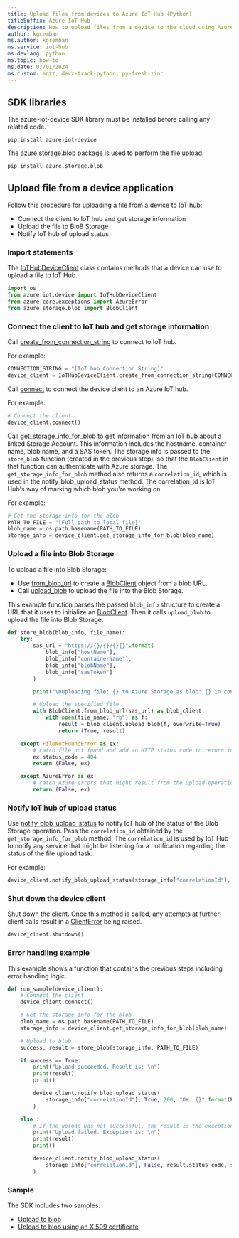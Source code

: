 ```yaml
---
title: Upload files from devices to Azure IoT Hub (Python)
titleSuffix: Azure IoT Hub
description: How to upload files from a device to the cloud using Azure IoT device SDK for Python. Uploaded files are stored in an Azure storage blob container.
author: kgremban
ms.author: kgremban
ms.service: iot-hub
ms.devlang: python
ms.topic: how-to
ms.date: 07/01/2024
ms.custom: mqtt, devx-track-python, py-fresh-zinc
---
```


## SDK libraries

The azure-iot-device SDK library must be installed before calling any related code.

```cmd/sh
pip install azure-iot-device
```

The [azure.storage.blob](https://pypi.org/project/azure-storage-blob/) package is used to perform the file upload.

```cmd/sh
pip install azure.storage.blob
```

## Upload file from a device application

Follow this procedure for uploading a file from a device to IoT hub:

* Connect the client to IoT hub and get storage information
* Upload the file to BloB Storage
* Notify IoT hub of upload status

### Import statements

The [IoTHubDeviceClient](/python/api/azure-iot-device/azure.iot.device.iothubdeviceclient) class contains methods that a device can use to upload a file to IoT Hub.

```python
import os
from azure.iot.device import IoTHubDeviceClient
from azure.core.exceptions import AzureError
from azure.storage.blob import BlobClient
```

### Connect the client to IoT hub and get storage information

Call [create_from_connection_string](/python/api/azure-iot-device/azure.iot.device.iothubdeviceclient?#azure-iot-device-iothubdeviceclient-create-from-connection-string) to connect to IoT hub.

For example:

```python
CONNECTION_STRING = "[IoT hub Connection String]"
device_client = IoTHubDeviceClient.create_from_connection_string(CONNECTION_STRING)
```

Call [connect](/python/api/azure-iot-device/azure.iot.device.iothubdeviceclient?#azure-iot-device-iothubdeviceclient-connect) to connect the device client to an Azure IoT hub.

For example:

```python
# Connect the client
device_client.connect()
```

Call [get_storage_info_for_blob](/python/api/azure-iot-device/azure.iot.device.iothubdeviceclient?#azure-iot-device-iothubdeviceclient-get-storage-info-for-blob) to get information from an IoT hub about a linked Storage Account. This information includes the hostname, container name, blob name, and a SAS token. The storage info is passed to the `store_blob` function (created in the previous step), so that the `BlobClient` in that function can authenticate with Azure storage. The `get_storage_info_for_blob` method also returns a `correlation_id`, which is used in the notify_blob_upload_status method. The correlation_id is IoT Hub's way of marking which blob you're working on.

For example:

```python
# Get the storage info for the blob
PATH_TO_FILE = "[Full path to local file]"
blob_name = os.path.basename(PATH_TO_FILE)
storage_info = device_client.get_storage_info_for_blob(blob_name)
```

### Upload a file into Blob Storage

To upload a file into Blob Storage:

* Use [from_blob_url](/python/api/azure-storage-blob/azure.storage.blob.blobclient?#azure-storage-blob-blobclient-from-blob-url) to create a [BlobClient](/python/api/azure-storage-blob/azure.storage.blob.blobclient?#azure-storage-blob-blobclient-from-blob-url) object from a blob URL.
* Call [upload_blob](/python/api/azure-storage-blob/azure.storage.blob.blobclient?#azure-storage-blob-blobclient-upload-blob) to upload the file into the Blob Storage.

This example function parses the passed `blob_info` structure to create a URL that it uses to initialize an [BlobClient](/python/api/azure-storage-blob/azure.storage.blob.blobclient). Then it calls `upload_blob` to upload the file into Blob Storage.

```python
def store_blob(blob_info, file_name):
    try:
        sas_url = "https://{}/{}/{}{}".format(
            blob_info["hostName"],
            blob_info["containerName"],
            blob_info["blobName"],
            blob_info["sasToken"]
        )

        print("\nUploading file: {} to Azure Storage as blob: {} in container {}\n".format(file_name, blob_info["blobName"], blob_info["containerName"]))

        # Upload the specified file
        with BlobClient.from_blob_url(sas_url) as blob_client:
            with open(file_name, "rb") as f:
                result = blob_client.upload_blob(f, overwrite=True)
                return (True, result)

    except FileNotFoundError as ex:
        # catch file not found and add an HTTP status code to return in notification to IoT Hub
        ex.status_code = 404
        return (False, ex)

    except AzureError as ex:
        # catch Azure errors that might result from the upload operation
        return (False, ex)
```

### Notify IoT hub of upload status

Use [notify_blob_upload_status](/python/api/azure-iot-device/azure.iot.device.iothubdeviceclient?#azure-iot-device-iothubdeviceclient-notify-blob-upload-status) to notify IoT hub of the status of the Blob Storage operation. Pass the `correlation_id` obtained by the `get_storage_info_for_blob` method. The `correlation_id` is used by IoT Hub to notify any service that might be listening for a notification regarding the status of the file upload task.

For example:

```python
device_client.notify_blob_upload_status(storage_info["correlationId"], True, 200, "OK: {}".format(PATH_TO_FILE)
```

### Shut down the device client

Shut down the client. Once this method is called, any attempts at further client calls result in a [ClientError](/python/api/azure-iot-device/azure.iot.device.exceptions.clienterror) being raised.

```python
device_client.shutdown()
```

### Error handling example

This example shows a function that contains the previous steps including error handling logic.

```python
def run_sample(device_client):
    # Connect the client
    device_client.connect()

    # Get the storage info for the blob
    blob_name = os.path.basename(PATH_TO_FILE)
    storage_info = device_client.get_storage_info_for_blob(blob_name)

    # Upload to blob
    success, result = store_blob(storage_info, PATH_TO_FILE)

    if success == True:
        print("Upload succeeded. Result is: \n") 
        print(result)
        print()

        device_client.notify_blob_upload_status(
            storage_info["correlationId"], True, 200, "OK: {}".format(PATH_TO_FILE)
        )

    else :
        # If the upload was not successful, the result is the exception object
        print("Upload failed. Exception is: \n") 
        print(result)
        print()

        device_client.notify_blob_upload_status(
            storage_info["correlationId"], False, result.status_code, str(result)
        )
```

### Sample

The SDK includes two samples:

* [Upload to blob](https://github.com/Azure/azure-iot-sdk-python/blob/main/samples/async-hub-scenarios/upload_to_blob.py)
* [Upload to blob using an X.509 certificate](https://github.com/Azure/azure-iot-sdk-python/blob/main/samples/async-hub-scenarios/upload_to_blob_x509.py)
